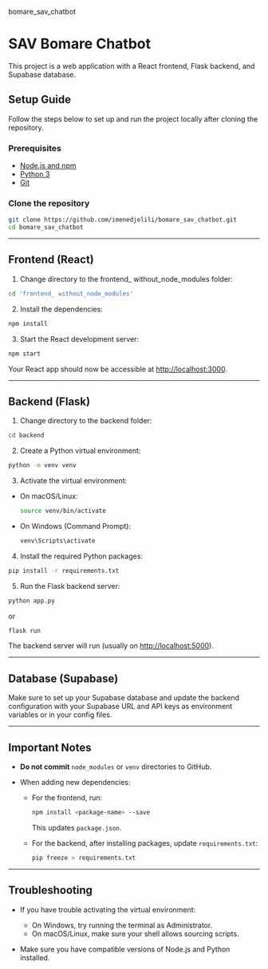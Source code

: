 bomare_sav_chatbot

# SAV Bomare Chatbot

This project is a web application with a React frontend, Flask backend, and Supabase database.


## Setup Guide

Follow the steps below to set up and run the project locally after cloning the repository.


### Prerequisites

- [Node.js and npm](https://nodejs.org/en/download/)
- [Python 3](https://www.python.org/downloads/)
- [Git](https://git-scm.com/downloads)


### Clone the repository

```bash
git clone https://github.com/imenedjelili/bomare_sav_chatbot.git
cd bomare_sav_chatbot
````

---

## Frontend (React)

1. Change directory to the frontend_ without_node_modules folder:

```bash
cd 'frontend_ without_node_modules'
```

2. Install the dependencies:

```bash
npm install
```

3. Start the React development server:

```bash
npm start
```

Your React app should now be accessible at [http://localhost:3000](http://localhost:3000).

---

## Backend (Flask)

1. Change directory to the backend folder:

```bash
cd backend
```

2. Create a Python virtual environment:

```bash
python -m venv venv
```

3. Activate the virtual environment:

* On macOS/Linux:

  ```bash
  source venv/bin/activate
  ```

* On Windows (Command Prompt):

  ```bash
  venv\Scripts\activate
  ```

4. Install the required Python packages:

```bash
pip install -r requirements.txt
```

5. Run the Flask backend server:

```bash
python app.py
```
or
```bash
flask run
```

The backend server will run (usually on [http://localhost:5000](http://localhost:5000)).

---

## Database (Supabase)

Make sure to set up your Supabase database and update the backend configuration with your Supabase URL and API keys as environment variables or in your config files.

---

## Important Notes

* **Do not commit** `node_modules` or `venv` directories to GitHub.
* When adding new dependencies:

  * For the frontend, run:

    ```bash
    npm install <package-name> --save
    ```

    This updates `package.json`.

  * For the backend, after installing packages, update `requirements.txt`:

    ```bash
    pip freeze > requirements.txt
    ```

---

## Troubleshooting

* If you have trouble activating the virtual environment:

  * On Windows, try running the terminal as Administrator.
  * On macOS/Linux, make sure your shell allows sourcing scripts.

* Make sure you have compatible versions of Node.js and Python installed.



```

```
